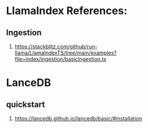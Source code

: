 # LlamaIndex References:
## Ingestion
1. https://stackblitz.com/github/run-llama/LlamaIndexTS/tree/main/examples?file=index/ingestion/basicIngestion.ts



# LanceDB
## quickstart
1. https://lancedb.github.io/lancedb/basic/#installation
